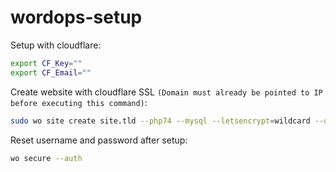 # wordops-setup

Setup with cloudflare:

```sh
export CF_Key=""
export CF_Email=""
```

Create website with cloudflare SSL `(Domain must already be pointed to IP before executing this command)`:

```sh
sudo wo site create site.tld --php74 --mysql --letsencrypt=wildcard --dns=dns_cf
```

Reset username and password after setup:

```sh
wo secure --auth
```
